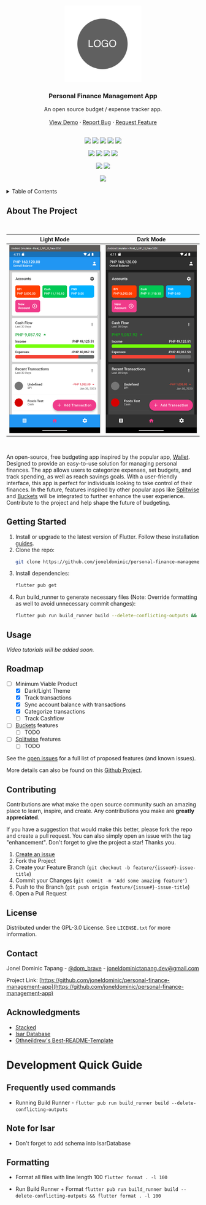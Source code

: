<a name="readme-top"></a>

<!-- PROJECT LOGO -->
<br />
<div align="center">
  <a href="https://github.com/joneldominic/personal-finance-management-app">
    <img src="images/logo-placeholder-image.png" alt="Logo" height="200">
  </a>

<h3 align="center">Personal Finance Management App</h3>

  <p align="center">
    An open source budget / expense tracker app.
    <br />
    <br />
    <a href="https://github.com/joneldominic/personal-finance-management-app">View Demo</a> <!-- TODO: Create Demo and link it here -->
    ·
    <a href="https://github.com/joneldominic/personal-finance-management-app/issues">Report Bug</a>
    ·
    <a href="https://github.com/joneldominic/personal-finance-management-app/issues">Request Feature</a>
    <br />
    <br />
  </p>
</div>

<p align="center">
    <a href="https://github.com/joneldominic/personal-finance-management-app/graphs/commit-activity" alt="Maintained">
        <img src="https://img.shields.io/badge/Maintained%3F-yes-green.svg" /></a>
    <a href="https://github.com/joneldominic/personal-finance-management-app/blob/master/LICENSE.txt" alt="License">
        <img src="https://img.shields.io/github/license/joneldominic/personal-finance-management-app" /></a>
    <a href="https://github.com/joneldominic/personal-finance-management-app/pulse" alt="Activity">
        <img src="https://img.shields.io/github/commit-activity/m/joneldominic/personal-finance-management-app" /></a>
    <a href="https://github.com/joneldominic/personal-finance-management-app/stargazers" alt="Stars">
        <img src="https://img.shields.io/github/stars/joneldominic/personal-finance-management-app" /></a>
    <a href="https://github.com/joneldominic/personal-finance-management-app/network/members" alt="Fork">
        <img src="https://img.shields.io/github/forks/joneldominic/personal-finance-management-app" /></a>
</p>

<p align="center">
    <a href="https://github.com/joneldominic/personal-finance-management-app/issues" alt="Open Issues">
        <img src="https://img.shields.io/github/issues/joneldominic/personal-finance-management-app" /></a>
    <a href="https://github.com/joneldominic/personal-finance-management-app/issues?q=is%3Aissue+is%3Aclosed" alt="Closed Issues">
        <img src="https://img.shields.io/github/issues-closed/joneldominic/personal-finance-management-app" /></a>
    <a href="https://github.com/joneldominic/personal-finance-management-app/pulls" alt="Open PRs">
        <img src="https://img.shields.io/github/issues-pr/joneldominic/personal-finance-management-app" /></a>
    <a href="https://github.com/joneldominic/personal-finance-management-app/pulls?q=is%3Apr+is%3Aclosed" alt="Closed PRs">
        <img src="https://img.shields.io/github/issues-pr-closed/joneldominic/personal-finance-management-app" /></a>
</p>

<p align="center">
    <a href="https://github.com/joneldominic/personal-finance-management-app/graphs/contributors" alt="Contributor">
        <img src="https://img.shields.io/github/contributors/joneldominic/personal-finance-management-app" /></a>
    <a href="https://www.linkedin.com/in/jonel-dominic-tapang-8b5615184/" alt="LinkedIn">
        <img src="https://img.shields.io/badge/LinkedIn-Jonel%20Dominic%20Tapang-blue?logo=LinkedIn" /></a>
</p>

<p align="center">
    <a href="https://flutter.dev/" alt="Flutter">
        <img src="https://img.shields.io/badge/BUILT%20WITH-Flutter-blue?&logo=Flutter&logoWidth=10" /></a>
</p>

<!-- TABLE OF CONTENTS -->
<details>
  <summary>Table of Contents</summary>
  <ol>
    <li>
      <a href="#about-the-project">About The Project</a>
    </li>
    <li><a href="#getting-started">Getting Started</a></li>
    <li><a href="#usage">Usage</a></li>
    <li><a href="#roadmap">Roadmap</a></li>
    <li><a href="#contributing">Contributing</a></li>
    <li><a href="#license">License</a></li>
    <li><a href="#contact">Contact</a></li>
    <li><a href="#acknowledgments">Acknowledgments</a></li>
  </ol>
</details>


<!-- ABOUT THE PROJECT -->

## About The Project

<br/>

Light Mode            |  Dark Mode
:-------------------------:|:-------------------------:
![Light Mode](images/home-screen-light.png?raw=true "Light Mode ") | ![Dark Mode](images/home-screen-dark.png?raw=true "Dark Mode")

<br/>

<p>
  An open-source, free budgeting app inspired by the popular app, <a href="https://budgetbakers.com/">Wallet</a>. Designed to provide an easy-to-use solution for managing personal finances. The app allows users to categorize expenses, set budgets, and track spending, as well as reach savings goals. With a user-friendly interface, this app is perfect for individuals looking to take control of their finances. In the future, features inspired by other popular apps like <a href="https://www.splitwise.com/">Splitwise</a> and <a href="https://www.budgetwithbuckets.com/">Buckets</a> will be integrated to further enhance the user experience. Contribute to the project and help shape the future of budgeting.
</p>


<!-- GETTING STARTED -->

## Getting Started

1. Install or upgrade to the latest version of Flutter. Follow these installation [guides](https://docs.flutter.dev/get-started/install).
2. Clone the repo:
   ```sh
   git clone https://github.com/joneldominic/personal-finance-management-app.git
   ```
3. Install dependencies:
   ```sh
   flutter pub get 
   ```
4. Run build_runner to generate necessary files (Note: Override formatting as well to avoid unnecessary commit changes):
   ```sh
   flutter pub run build_runner build --delete-conflicting-outputs && flutter format . -l 100
   ```

<!-- USAGE EXAMPLES -->

## Usage

_Video tutorials will be added soon._

<!-- ROADMAP -->

## Roadmap

- [ ] Minimum Viable Product
  - [x] Dark/Light Theme
  - [x] Track transactions
  - [x] Sync account balance with transactions
  - [x] Categorize transactions
  - [ ] Track Cashflow
- [ ] [Buckets](https://www.budgetwithbuckets.com/) features
  - [ ] TODO
- [ ] [Splitwise](https://www.splitwise.com/) features
  - [ ] TODO

See the [open issues](https://github.com/joneldominic/personal-finance-management-app/issues) for a full list of proposed features (and known issues).

More details can also be found on this [Github Project](https://github.com/users/joneldominic/projects/1).

<!-- CONTRIBUTING -->

## Contributing

Contributions are what make the open source community such an amazing place to learn, inspire, and create. Any contributions you make are **greatly appreciated**.

If you have a suggestion that would make this better, please fork the repo and create a pull request. You can also simply open an issue with the tag "enhancement".
Don't forget to give the project a star! Thanks you.

1. [Create an issue](https://github.com/joneldominic/personal-finance-management-app/issues/new)
2. Fork the Project
2. Create your Feature Branch (`git checkout -b feature/{issue#}-issue-title`)
3. Commit your Changes (`git commit -m 'Add some amazing feature'`)
4. Push to the Branch (`git push origin feature/{issue#}-issue-title`)
5. Open a Pull Request

<!-- LICENSE -->

## License

Distributed under the GPL-3.0 License. See `LICENSE.txt` for more information.

<!-- CONTACT -->

## Contact

Jonel Dominic Tapang - [@dom_brave](https://twitter.com/dom_brave) - joneldominictapang.dev@gmail.com

Project Link: [https://github.com/joneldominic/personal-finance-management-app](https://github.com/joneldominic/personal-finance-management-app)

<!-- ACKNOWLEDGMENTS -->

## Acknowledgments

- [Stacked](https://pub.dev/packages/stacked) 
- [Isar Database](https://isar.dev/)
- [Othneildrew's Best-README-Template](https://github.com/othneildrew/Best-README-Template)

# Development Quick Guide

## Frequently used commands

- Running Build Runner -
  `flutter pub run build_runner build --delete-conflicting-outputs`

## Note for Isar

- Don't forget to add schema into IsarDatabase

## Formatting

- Format all files with line length 100
  `flutter format . -l 100`

- Run Build Runner + Format
  `flutter pub run build_runner build --delete-conflicting-outputs && flutter format . -l 100`
